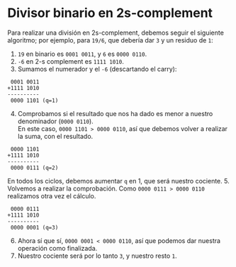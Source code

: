 # Divisor binario en 2s-complement
Para realizar una división en 2s-complement, debemos seguir el siguiente algoritmo; por ejemplo, para `19/6`, que debería dar `3` y un residuo de `1`:
1. `19` en binario es `0001 0011`, y `6` es `0000 0110`.
2. `-6` en 2-s complement es `1111 1010`.
3. Sumamos el numerador y el `-6` (descartando el carry):
```
 0001 0011
+1111 1010
----------
 0000 1101 (q=1)
```
4. Comprobamos si el resultado que nos ha dado es menor a nuestro denominador (`0000 0110`).\
   En este caso, `0000 1101 > 0000 0110`, así que debemos volver a realizar la suma, con el resultado.
```
 0000 1101
+1111 1010
----------
 0000 0111 (q=2)
```
   En todos los ciclos, debemos aumentar `q` en 1, que será nuestro cociente.
5. Volvemos a realizar la comprobación. Como `0000 0111 > 0000 0110` realizamos otra vez el cálculo.
```
 0000 0111
+1111 1010
----------
 0000 0001 (q=3)
```
6. Ahora sí que sí, `0000 0001 < 0000 0110`, así que podemos dar nuestra operación como finalizada.
7. Nuestro cociente será por lo tanto `3`, y nuestro resto `1`.
